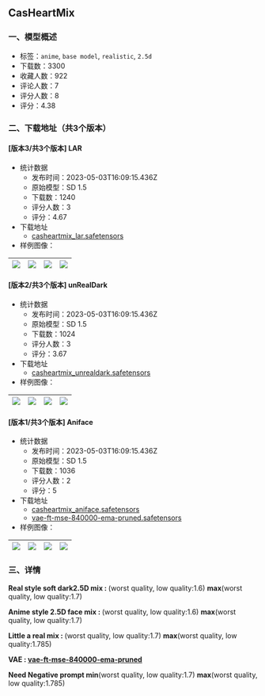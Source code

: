 ## CasHeartMix
### 一、模型概述

- 标签：`anime`, `base model`, `realistic`, `2.5d`
- 下载数：3300
- 收藏人数：922
- 评论人数：7
- 评分人数：8
- 评分：4.38

### 二、下载地址（共3个版本）

#### [版本3/共3个版本] LAR

- 统计数据
  - 发布时间：2023-05-03T16:09:15.436Z
  - 原始模型：SD 1.5
  - 下载数：1240
  - 评分人数：3
  - 评分：4.67
- 下载地址
  - [casheartmix_lar.safetensors](https://civitai.com/api/download/models/60764)
- 样例图像：

| <img src="https://image.civitai.com/xG1nkqKTMzGDvpLrqFT7WA/49e5342d-6650-4992-abab-da2d71850a89/width=450/666269.jpeg" /> | <img src="https://image.civitai.com/xG1nkqKTMzGDvpLrqFT7WA/9f47c5e8-18dd-4794-8dd1-5fda29cac5db/width=450/666275.jpeg" /> | <img src="https://image.civitai.com/xG1nkqKTMzGDvpLrqFT7WA/1ef6d5b9-6fc8-45d9-ad51-4901cc41ecce/width=450/666268.jpeg" /> | <img src="https://image.civitai.com/xG1nkqKTMzGDvpLrqFT7WA/f095bfe9-20e1-4dcf-9538-957df191b6c3/width=450/666274.jpeg" /> |
| ---- | ---- | ---- | ---- |

#### [版本2/共3个版本] unRealDark

- 统计数据
  - 发布时间：2023-05-03T16:09:15.436Z
  - 原始模型：SD 1.5
  - 下载数：1024
  - 评分人数：3
  - 评分：3.67
- 下载地址
  - [casheartmix_unrealdark.safetensors](https://civitai.com/api/download/models/41159)
- 样例图像：

| <img src="https://image.civitai.com/xG1nkqKTMzGDvpLrqFT7WA/a4e1f435-5a8c-4ea3-58cf-e46565cde100/width=450/453724.jpeg" /> | <img src="https://image.civitai.com/xG1nkqKTMzGDvpLrqFT7WA/53b4fbd5-978e-4ab8-ff75-705c7099ed00/width=450/453730.jpeg" /> | <img src="https://image.civitai.com/xG1nkqKTMzGDvpLrqFT7WA/0ea83fdb-01e4-4102-2d53-405b5881ae00/width=450/453736.jpeg" /> | <img src="https://image.civitai.com/xG1nkqKTMzGDvpLrqFT7WA/a974f7af-0669-4eae-cea2-5e58d76ac200/width=450/453733.jpeg" /> |
| ---- | ---- | ---- | ---- |

#### [版本1/共3个版本] Aniface

- 统计数据
  - 发布时间：2023-05-03T16:09:15.436Z
  - 原始模型：SD 1.5
  - 下载数：1036
  - 评分人数：2
  - 评分：5
- 下载地址
  - [casheartmix_aniface.safetensors](https://civitai.com/api/download/models/34605)
  - [vae-ft-mse-840000-ema-pruned.safetensors](https://civitai.com/api/download/models/34605?type=VAE&format=Other)
- 样例图像：

| <img src="https://image.civitai.com/xG1nkqKTMzGDvpLrqFT7WA/c606fd0b-b74d-466f-61b3-850c0d018200/width=450/433195.jpeg" /> | <img src="https://image.civitai.com/xG1nkqKTMzGDvpLrqFT7WA/40ff122b-ff20-4af7-da0b-3757f4618b00/width=450/433194.jpeg" /> | <img src="https://image.civitai.com/xG1nkqKTMzGDvpLrqFT7WA/ed554d1a-f22c-4f08-6b93-dc0f758fb500/width=450/395175.jpeg" /> | <img src="https://image.civitai.com/xG1nkqKTMzGDvpLrqFT7WA/bdfa32f7-6751-4bc4-c4a5-ca090f8dd100/width=450/395180.jpeg" /> |
| ---- | ---- | ---- | ---- |


### 三、详情
<p><strong>Real style soft dark2.5D mix : </strong>(worst quality, low quality:1.6) <strong>max</strong>(worst quality, low quality:1.7)</p><p><strong>Anime style 2.5D face mix : </strong>(worst quality, low quality:1.6) <strong>max</strong>(worst quality, low quality:1.7)</p><p><strong>Little a real mix : </strong>(worst quality, low quality:1.7) <strong>max</strong>(worst quality, low quality:1.785)</p><p><strong>VAE : <u>vae-ft-mse-840000-ema-pruned</u></strong></p><p><strong>Need Negative prompt min</strong>(worst quality, low quality:1.7) <strong>max</strong>(worst quality, low quality:1.785)</p>
